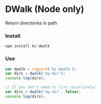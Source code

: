 # DWalk (Node only)
Return directories in path

### Install
```
npm install kc-dwalk
```

### Use
```js
var dwalk = require('kc-dwalk');
var dirs = dwalk('my-dir');
console.log(dirs);

// If you don't need to list recursively:
var dirs = dwalk('my-dir', false);
console.log(dirs);
```
